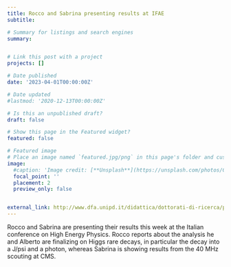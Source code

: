 ```yaml
---
title: Rocco and Sabrina presenting results at IFAE
subtitle: 

# Summary for listings and search engines
summary: 


# Link this post with a project
projects: []

# Date published
date: '2023-04-01T00:00:00Z'

# Date updated
#lastmod: '2020-12-13T00:00:00Z'

# Is this an unpublished draft?
draft: false

# Show this page in the Featured widget?
featured: false

# Featured image
# Place an image named `featured.jpg/png` in this page's folder and customize its options here.
image:
  #caption: 'Image credit: [**Unsplash**](https://unsplash.com/photos/CpkOjOcXdUY)'
  focal_point: ''
  placement: 2
  preview_only: false


external_link: http://www.dfa.unipd.it/didattica/dottorati-di-ricerca/phd-physics/phd-students/ 
---
```


Rocco and Sabrina are presenting their results this week at the Italian conference
on High Energy Physics. Rocco reports about the analysis he and
Alberto are finalizing on Higgs rare decays, in particular the decay
into a J/psi and a photon, whereas Sabrina is showing results from the
40 MHz scouting at CMS.


